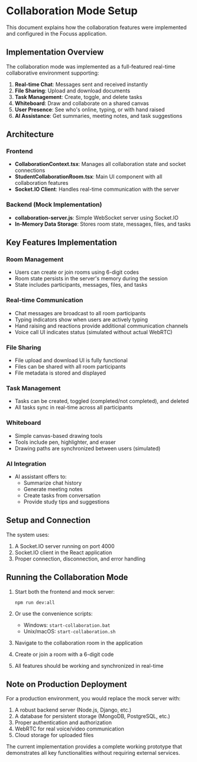# Collaboration Mode Setup

This document explains how the collaboration features were implemented and configured in the Focuss application.

## Implementation Overview

The collaboration mode was implemented as a full-featured real-time collaborative environment supporting:

1. **Real-time Chat**: Messages sent and received instantly
2. **File Sharing**: Upload and download documents 
3. **Task Management**: Create, toggle, and delete tasks
4. **Whiteboard**: Draw and collaborate on a shared canvas
5. **User Presence**: See who's online, typing, or with hand raised
6. **AI Assistance**: Get summaries, meeting notes, and task suggestions

## Architecture

### Frontend

- **CollaborationContext.tsx**: Manages all collaboration state and socket connections
- **StudentCollaborationRoom.tsx**: Main UI component with all collaboration features
- **Socket.IO Client**: Handles real-time communication with the server

### Backend (Mock Implementation)

- **collaboration-server.js**: Simple WebSocket server using Socket.IO
- **In-Memory Data Storage**: Stores room state, messages, files, and tasks

## Key Features Implementation

### Room Management

- Users can create or join rooms using 6-digit codes
- Room state persists in the server's memory during the session
- State includes participants, messages, files, and tasks

### Real-time Communication

- Chat messages are broadcast to all room participants
- Typing indicators show when users are actively typing
- Hand raising and reactions provide additional communication channels
- Voice call UI indicates status (simulated without actual WebRTC)

### File Sharing

- File upload and download UI is fully functional
- Files can be shared with all room participants
- File metadata is stored and displayed

### Task Management

- Tasks can be created, toggled (completed/not completed), and deleted
- All tasks sync in real-time across all participants

### Whiteboard

- Simple canvas-based drawing tools
- Tools include pen, highlighter, and eraser
- Drawing paths are synchronized between users (simulated)

### AI Integration

- AI assistant offers to:
  - Summarize chat history
  - Generate meeting notes
  - Create tasks from conversation
  - Provide study tips and suggestions

## Setup and Connection

The system uses:

1. A Socket.IO server running on port 4000
2. Socket.IO client in the React application
3. Proper connection, disconnection, and error handling

## Running the Collaboration Mode

1. Start both the frontend and mock server:
   ```
   npm run dev:all
   ```
   
2. Or use the convenience scripts:
   - Windows: `start-collaboration.bat`
   - Unix/macOS: `start-collaboration.sh`

3. Navigate to the collaboration room in the application
4. Create or join a room with a 6-digit code
5. All features should be working and synchronized in real-time

## Note on Production Deployment

For a production environment, you would replace the mock server with:

1. A robust backend server (Node.js, Django, etc.)
2. A database for persistent storage (MongoDB, PostgreSQL, etc.) 
3. Proper authentication and authorization
4. WebRTC for real voice/video communication
5. Cloud storage for uploaded files

The current implementation provides a complete working prototype that demonstrates all key functionalities without requiring external services. 